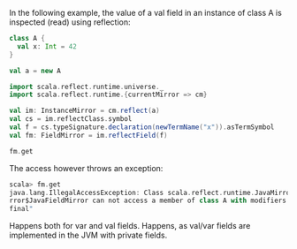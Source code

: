 In the following example, the value of a val field in an instance of class A is inspected (read) using reflection:

```scala
class A {
  val x: Int = 42
}

val a = new A

import scala.reflect.runtime.universe._
import scala.reflect.runtime.{currentMirror => cm}

val im: InstanceMirror = cm.reflect(a)
val cs = im.reflectClass.symbol
val f = cs.typeSignature.declaration(newTermName("x")).asTermSymbol
val fm: FieldMirror = im.reflectField(f) 

fm.get
```

The access however throws an exception:

```scala
scala> fm.get
java.lang.IllegalAccessException: Class scala.reflect.runtime.JavaMirrors$JavaMi
rror$JavaFieldMirror can not access a member of class A with modifiers "private
final"
```

Happens both for var and val fields. Happens, as val/var fields are implemented in the JVM with private fields.


